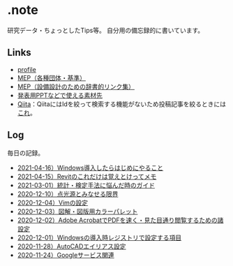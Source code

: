 # .note

研究データ・ちょっとしたTips等。
自分用の備忘録的に書いています。

## Links
* [profile](profile.md)
* [MEP（各種団体・基準）](mep.md)
* [MEP（設備設計のための辞書的リンク集）](advice.md)
* [発表用PPTなどで使える素材先](material.md)
* [Qiita](https://qiita.com/Daisuke_MMM)：QiitaにはIdを絞って検索する機能がないため投稿記事を絞るときには[これ](https://qiigle.com/)。

## Log
毎日の記録。

* [2021-04-16）Windows導入したらはじめにやること](m210416.md)
* [2021-04-15）Revitのこれだけは覚えとけってメモ](m210415.md)
* [2021-03-01）統計・検定手法に悩んだ時のガイド](m210301.md)
* [2020-12-10）点光源とみなせる限界](m201210.md)
* [2020-12-04）Vimの設定](m201204.md)
* [2020-12-03）図解・図版用カラーパレット](m201203.md)
* [2020-12-02）Adobe AcrobatでPDFを速く・見た目通り閲覧するための諸設定](m201202.md)
* [2020-12-01）Windowsの導入時レジストリで設定する項目](m201201.md)
* [2020-11-28）AutoCADエイリアス設定](m201128.md)
* [2020-11-24）Googleサービス関連](m201124.md)
